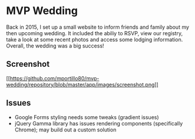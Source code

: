 # MVP Wedding

Back in 2015, I set up a small website to inform friends and family about my then upcoming wedding. It included the abiliy to RSVP, view our registry, take a look at some recent photos and access some lodging information. Overall, the wedding was a big success!

## Screenshot

[[https://github.com/mportillo80/mvp-wedding/repository/blob/master/app/images/screenshot.png]]

## Issues

* Google Forms styling needs some tweaks (gradient issues)
* jQuery Gamma library has issues rendering components (specifically Chrome); may build out a custom solution
